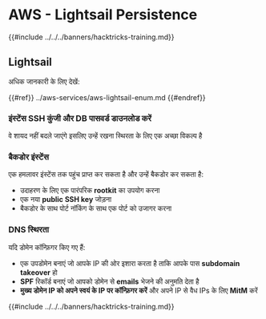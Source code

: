 # AWS - Lightsail Persistence

{{#include ../../../banners/hacktricks-training.md}}

## Lightsail

अधिक जानकारी के लिए देखें:

{{#ref}}
../aws-services/aws-lightsail-enum.md
{{#endref}}

### इंस्टेंस SSH कुंजी और DB पासवर्ड डाउनलोड करें

वे शायद नहीं बदले जाएंगे इसलिए उन्हें रखना स्थिरता के लिए एक अच्छा विकल्प है

### बैकडोर इंस्टेंस

एक हमलावर इंस्टेंस तक पहुंच प्राप्त कर सकता है और उन्हें बैकडोर कर सकता है:

- उदाहरण के लिए एक पारंपरिक **rootkit** का उपयोग करना
- एक नया **public SSH key** जोड़ना
- बैकडोर के साथ पोर्ट नॉकिंग के साथ एक पोर्ट को उजागर करना

### DNS स्थिरता

यदि डोमेन कॉन्फ़िगर किए गए हैं:

- एक उपडोमेन बनाएं जो आपके IP की ओर इशारा करता है ताकि आपके पास **subdomain takeover** हो
- **SPF** रिकॉर्ड बनाएं जो आपको डोमेन से **emails** भेजने की अनुमति देता है
- **मुख्य डोमेन IP को अपने स्वयं के IP पर कॉन्फ़िगर करें** और अपने IP से वैध IPs के लिए **MitM** करें

{{#include ../../../banners/hacktricks-training.md}}

